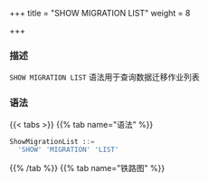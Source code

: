 +++
title = "SHOW MIGRATION LIST"
weight = 8

+++

### 描述

`SHOW MIGRATION LIST` 语法用于查询数据迁移作业列表

### 语法

{{< tabs >}}
{{% tab name="语法" %}}
```sql
ShowMigrationList ::=
  'SHOW' 'MIGRATION' 'LIST'
```
{{% /tab %}}
{{% tab name="铁路图" %}}
<iframe frameborder="0" name="diagram" id="diagram" width="100%" height="100%"></iframe>
{{% /tab %}}
{{< /tabs >}}

### 返回值说明

| 列             | 说明                        |
|----------------|----------------------------|
| id             | 数据迁移作业ID               |
| tables         | 迁移表                      |
| job_item_count | 数据迁移作业分片数量          |
| active         | 数据迁移作业状态              |
| create_time    | 数据迁移作业创建时间          |
| stop_time      | 数据迁移作业停止时间          |

### 示例

- 查询数据迁移作业列表

```sql
SHOW MIGRATION LIST;
```

```sql
mysql> SHOW MIGRATION LIST;
+---------------------------------------+---------+----------------+--------+---------------------+---------------------+
| id                                    | tables  | job_item_count | active | create_time         | stop_time           |
+---------------------------------------+---------+----------------+--------+---------------------+---------------------+
| j01013a38b0184e07c864627b5bb05da09ee0 | t_order | 1              | false  | 2022-10-31 18:18:24 | 2022-10-31 18:18:31 |
+---------------------------------------+---------+----------------+--------+---------------------+---------------------+
1 row in set (0.28 sec)
```

### 保留字

`SHOW`、`MIGRATION`、`LIST`

### 相关链接

- [保留字](/cn/user-manual/shardingsphere-proxy/distsql/syntax/reserved-word/)